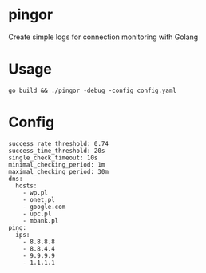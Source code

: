 # pingor
Create simple logs for connection monitoring with Golang

# Usage
```
go build && ./pingor -debug -config config.yaml
```

# Config
```
success_rate_threshold: 0.74
success_time_threshold: 20s
single_check_timeout: 10s
minimal_checking_period: 1m
maximal_checking_period: 30m
dns:
  hosts:
    - wp.pl
    - onet.pl
    - google.com
    - upc.pl
    - mbank.pl
ping:
  ips:
    - 8.8.8.8
    - 8.8.4.4
    - 9.9.9.9
    - 1.1.1.1
```
